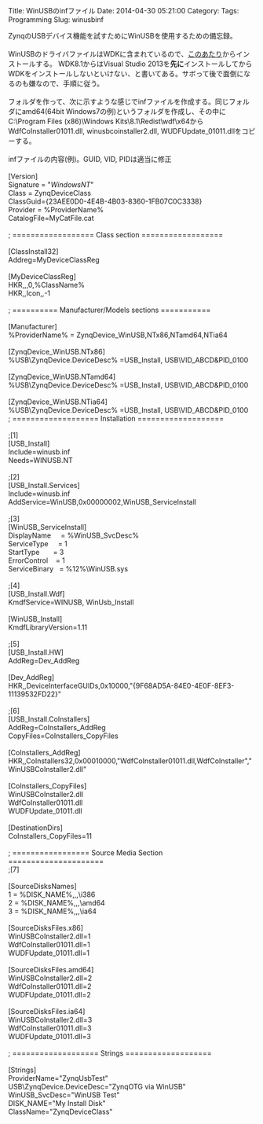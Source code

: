 Title: WinUSBのinfファイル
Date: 2014-04-30 05:21:00
Category: 
Tags: Programming
Slug: winusbinf

ZynqのUSBデバイス機能を試すためにWinUSBを使用するための備忘録。<br /><br />WinUSBのドライバファイルはWDKに含まれているので、<a href="http://msdn.microsoft.com/en-us/windows/hardware/gg454513.aspx">このあたり</a>からインストールする。 WDK8.1からはVisual Studio 2013を<b>先に</b>インストールしてからWDKをインストールしないといけない、と書いてある。サボって後で面倒になるのも嫌なので、手順に従う。<br /><br />フォルダを作って、次に示すような感じでinfファイルを作成する。同じフォルダにamd64(64bit Windows7の例)というフォルダを作成し、その中にC:\Program Files (x86)\Windows Kits\8.1\Redist\wdf\x64からWdfCoInstaller01011.dll, winusbcoinstaller2.dll, WUDFUpdate_01011.dllをコピーする。<br /><br />infファイルの内容(例)。GUID, VID, PIDは適当に修正<br /><br />[Version]<br />Signature = "$Windows NT$"<br />Class = ZynqDeviceClass<br />ClassGuid={23AEE0D0-4E4B-4B03-8360-1FB07C0C3338}<br />Provider = %ProviderName%<br />CatalogFile=MyCatFile.cat<br /><br />; ================== Class section ==================<br /><br />[ClassInstall32]<br />Addreg=MyDeviceClassReg<br /><br />[MyDeviceClassReg]<br />HKR,,,0,%ClassName%<br />HKR,,Icon,,-1<br /><br />; ========== Manufacturer/Models sections ===========<br /><br />[Manufacturer]<br />%ProviderName% = ZynqDevice_WinUSB,NTx86,NTamd64,NTia64<br /><br />[ZynqDevice_WinUSB.NTx86]<br />%USB\ZynqDevice.DeviceDesc% =USB_Install, USB\VID_ABCD&amp;PID_0100<br /><br />[ZynqDevice_WinUSB.NTamd64]<br />%USB\ZynqDevice.DeviceDesc% =USB_Install, USB\VID_ABCD&amp;PID_0100<br /><br />[ZynqDevice_WinUSB.NTia64]<br />%USB\ZynqDevice.DeviceDesc% =USB_Install, USB\VID_ABCD&amp;PID_0100<br />; =================== Installation ===================<br /><br />;[1]<br />[USB_Install]<br />Include=winusb.inf<br />Needs=WINUSB.NT<br /><br />;[2]<br />[USB_Install.Services]<br />Include=winusb.inf<br />AddService=WinUSB,0x00000002,WinUSB_ServiceInstall<br /><br />;[3]<br />[WinUSB_ServiceInstall]<br />DisplayName&nbsp;&nbsp;&nbsp;&nbsp; = %WinUSB_SvcDesc%<br />ServiceType&nbsp;&nbsp;&nbsp;&nbsp; = 1<br />StartType&nbsp;&nbsp;&nbsp;&nbsp;&nbsp;&nbsp; = 3<br />ErrorControl&nbsp;&nbsp;&nbsp; = 1<br />ServiceBinary&nbsp;&nbsp; = %12%\WinUSB.sys<br /><br />;[4]<br />[USB_Install.Wdf]<br />KmdfService=WINUSB, WinUsb_Install<br /><br />[WinUSB_Install]<br />KmdfLibraryVersion=1.11<br /><br />;[5]<br />[USB_Install.HW]<br />AddReg=Dev_AddReg<br /><br />[Dev_AddReg]<br />HKR,,DeviceInterfaceGUIDs,0x10000,"{9F68AD5A-84E0-4E0F-8EF3-11139532FD22}"<br /><br />;[6]<br />[USB_Install.CoInstallers]<br />AddReg=CoInstallers_AddReg<br />CopyFiles=CoInstallers_CopyFiles<br /><br />[CoInstallers_AddReg]<br />HKR,,CoInstallers32,0x00010000,"WdfCoInstaller01011.dll,WdfCoInstaller","WinUSBCoInstaller2.dll"<br /><br />[CoInstallers_CopyFiles]<br />WinUSBCoInstaller2.dll<br />WdfCoInstaller01011.dll<br />WUDFUpdate_01011.dll<br /><br />[DestinationDirs]<br />CoInstallers_CopyFiles=11<br /><br />; ================= Source Media Section =====================<br />;[7]<br /><br />[SourceDisksNames]<br />1 = %DISK_NAME%,,,\i386<br />2 = %DISK_NAME%,,,\amd64<br />3 = %DISK_NAME%,,,\ia64<br /><br />[SourceDisksFiles.x86]<br />WinUSBCoInstaller2.dll=1<br />WdfCoInstaller01011.dll=1<br />WUDFUpdate_01011.dll=1<br /><br />[SourceDisksFiles.amd64]<br />WinUSBCoInstaller2.dll=2<br />WdfCoInstaller01011.dll=2<br />WUDFUpdate_01011.dll=2<br /><br />[SourceDisksFiles.ia64]<br />WinUSBCoInstaller2.dll=3<br />WdfCoInstaller01011.dll=3<br />WUDFUpdate_01011.dll=3<br /><br />; =================== Strings ===================<br /><br />[Strings]<br />ProviderName="ZynqUsbTest"<br />USB\ZynqDevice.DeviceDesc="ZynqOTG via WinUSB"<br />WinUSB_SvcDesc="WinUSB Test"<br />DISK_NAME="My Install Disk"<br />ClassName="ZynqDeviceClass"<br />
